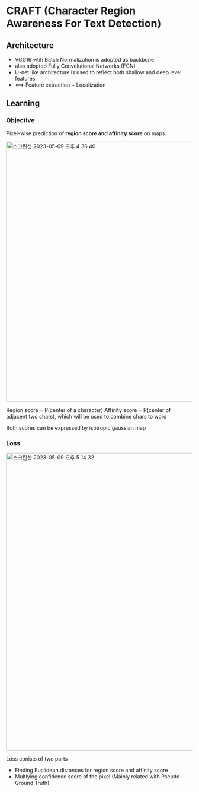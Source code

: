# CRAFT (Character Region Awareness For Text Detection)

## Architecture
  
  - VGG16 wtih Batch Normalization is adopted as backbone
  - also adopted Fully Convolutional Networks (FCN)
  - U-net like architecture is used to reflect both shallow and deep level features
  - <==> Feature extraction + Localization
## Learning

### Objective
Pixel-wise prediction of **region score and affinity score** on maps.

<img width="702" alt="스크린샷 2023-05-09 오후 4 36 40" src="https://github.com/1nilx2/Deep-Learning/assets/88100984/e8c6711a-752d-4634-8083-2199eba6ac57">

Region score = P(center of a character)
Affinity score = P(center of adjacent two chars), which will be used to combine chars to word

Both scores can be expressed by isotropic gaussian map 

### Loss

<img width="803" alt="스크린샷 2023-05-09 오후 5 14 32" src="https://github.com/1nilx2/Deep-Learning/assets/88100984/59b23700-f065-49dc-b783-973d8721a3df">

Loss conists of two parts
  - Finding Euclidean distances for region score and affinity score
  - Multlying confidence score of the pixel (Mainly related with Pseudo-Ground Truth)
